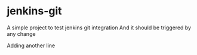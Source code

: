 # jenkins-git
A simple project to test jenkins git integration
And it should be triggered by any change

Adding another line

